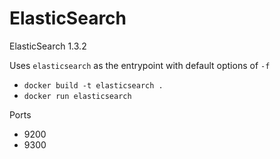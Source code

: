 # ElasticSearch

ElasticSearch 1.3.2

Uses `elasticsearch` as the entrypoint with default options of `-f`

* `docker build -t elasticsearch .`
* `docker run elasticsearch`

Ports

* 9200
* 9300
